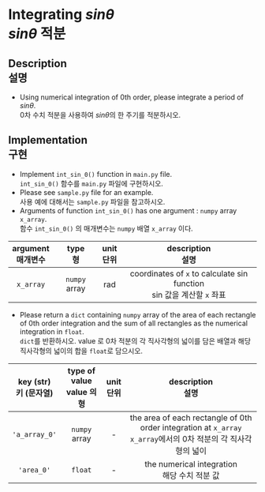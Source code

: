 
# Integrating $sin \theta$<br>$sin \theta$ 적분

## Description<br>설명

* Using numerical integration of 0th order, please integrate a period of $sin \theta$.<br>0차 수치 적분을 사용하여 $sin \theta$의 한 주기를 적분하시오.

## Implementation<br>구현

* Implement `int_sin_0()` function in `main.py` file.<br>`int_sin_0()` 함수를 `main.py` 파일에 구현하시오.
* Please see `sample.py` file for an example.<br>사용 예에 대해서는 `sample.py` 파일을 참고하시오.
* Arguments of function `int_sin_0()` has one argument : `numpy` array `x_array`.<br>함수 `int_sin_0()` 의 매개변수는 `numpy` 배열 `x_array` 이다.

| argument<br>매개변수 | type<br>형 | unit<br>단위 | description<br>설명 |
|:-----------------:|:----------:|:----------:|:------------------:|
| `x_array` | `numpy` array | rad | coordinates of `x` to calculate sin function<br>sin 값을 계산할 `x` 좌표 |

* Please return a `dict` containing `numpy` array of the area of each rectangle of 0th order integration and the sum of all rectangles as the numerical integration in `float`.<br>`dict`를 반환하시오. value 로 0차 적분의 각 직사각형의 넓이를 담은 배열과 해당 직사각형의 넓이의 합을 `float`로 담으시오.

| key (str)<br>키 (문자열) | type of value<br>value 의 형 | unit<br>단위 | description<br>설명 |
|:-----------------:|:----------:|:----------:|:------------------:|
| `'a_array_0'` | `numpy` array | - | the area of each rectangle of 0th order integration at `x_array`<br>`x_array`에서의 0차 적분의 각 직사각형의 넓이 |
| `'area_0'` | `float` | - | the numerical integration<br>해당 수치 적분 값 |
